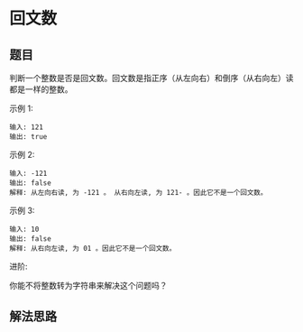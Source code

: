 # 回文数
## 题目
判断一个整数是否是回文数。回文数是指正序（从左向右）和倒序（从右向左）读都是一样的整数。

示例 1:
~~~
输入: 121
输出: true
~~~
示例 2:
~~~
输入: -121
输出: false
解释: 从左向右读, 为 -121 。 从右向左读, 为 121- 。因此它不是一个回文数。
~~~
示例 3:
~~~
输入: 10
输出: false
解释: 从右向左读, 为 01 。因此它不是一个回文数。
~~~
进阶:

你能不将整数转为字符串来解决这个问题吗？

## 解法思路